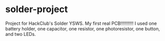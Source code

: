 # solder-project
Project for HackClub's Solder YSWS. My first real PCB!!!!!!!!!!
I used one battery holder, one capacitor, one resistor, one photoresistor, one button, and two LEDs. 
